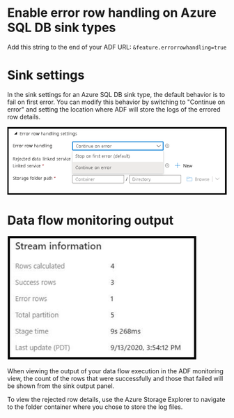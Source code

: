 # Enable error row handling on Azure SQL DB sink types

Add this string to the end of your ADF URL: ```&feature.errorrowhandling=true```

# Sink settings

In the sink settings for an Azure SQL DB sink type, the default behavior is to fail on first error. You can modify this behavior by switching to "Continue on error" and setting the location where ADF will store the logs of the errored row details.

![Derived column settings](../images/errors1.png "Sink error settings")

# Data flow monitoring output

![Derived column settings](../images/errorow1.png "Derived column settings")

When viewing the output of your data flow execution in the ADF monitoring view, the count of the rows that were successfully and those that failed will be shown from the sink output panel.

To view the rejected row details, use the Azure Storage Explorer to navigate to the folder container where you chose to store the log files.
